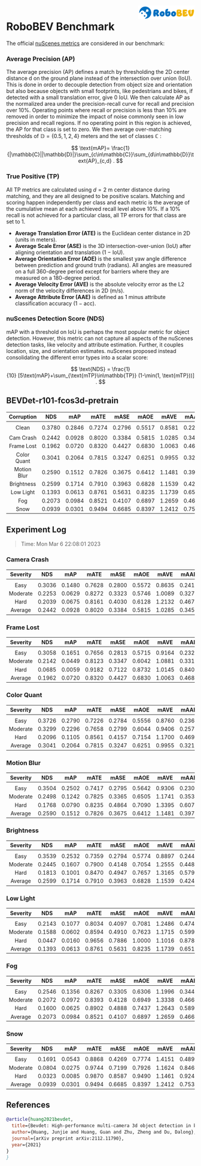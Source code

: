 <img src="..\figs\logo2.png" align="right" width="30%">

# RoboBEV Benchmark

The official [nuScenes metrics](https://www.nuscenes.org/object-detection/?externalData=all&mapData=all&modalities=Any) are considered in our benchmark:

### Average Precision (AP)

The average precision (AP) defines a match by thresholding the 2D center distance d on the ground plane instead of the intersection over union (IoU). This is done in order to decouple detection from object size and orientation but also because objects with small footprints, like pedestrians and bikes, if detected with a small translation error, give $0$ IoU.
We then calculate AP as the normalized area under the precision-recall curve for recall and precision over 10%. Operating points where recall or precision is less than $10$% are removed in order to minimize the impact of noise commonly seen in low precision and recall regions. If no operating point in this region is achieved, the AP for that class is set to zero. We then average over-matching thresholds of $\mathbb{D}=\{0.5, 1, 2, 4\}$ meters and the set of classes $\mathbb{C}$ :

$$
\text{mAP}= \frac{1}{|\mathbb{C}||\mathbb{D}|}\sum_{c\in\mathbb{C}}\sum_{d\in\mathbb{D}}\text{AP}_{c,d} .
$$

### True Positive (TP)

All TP metrics are calculated using $d=2$ m center distance during matching, and they are all designed to be positive scalars. Matching and scoring happen independently per class and each metric is the average of the cumulative mean at each achieved recall level above $10$%. If a $10$% recall is not achieved for a particular class, all TP errors for that class are set to $1$. 

- **Average Translation Error (ATE)** is the Euclidean center distance in 2D (units in meters). 
- **Average Scale Error (ASE)** is the 3D intersection-over-union (IoU) after aligning orientation and translation ($1$ − IoU).
- **Average Orientation Error (AOE)** is the smallest yaw angle difference between prediction and ground truth (radians). All angles are measured on a full $360$-degree period except for barriers where they are measured on a $180$-degree period.
- **Average Velocity Error (AVE)** is the absolute velocity error as the L2 norm of the velocity differences in 2D (m/s).
- **Average Attribute Error (AAE)** is defined as $1$ minus attribute classification accuracy ($1$ − acc).

### nuScenes Detection Score (NDS)

mAP with a threshold on IoU is perhaps the most popular metric for object detection. However, this metric can not capture all aspects of the nuScenes detection tasks, like velocity and attribute estimation. Further, it couples location, size, and orientation estimates. nuScenes proposed instead consolidating the different error types into a scalar score:

$$
\text{NDS} = \frac{1}{10} [5\text{mAP}+\sum_{\text{mTP}\in\mathbb{TP}} (1-\min(1, \text{mTP}))] .
$$


## BEVDet-r101-fcos3d-pretrain

| **Corruption** | **NDS** | **mAP** | **mATE** | **mASE** | **mAOE** | **mAVE** | **mAAE** |
| :------------: | :-----: | :-----: | :------: | :------: | :------: | :------: | :------: |
|                |         |         |          |          |          |          |          |
|     Clean      | 0.3780 | 0.2846 | 0.7274 | 0.2796 | 0.5517 | 0.8581 | 0.2264 |
|                |         |         |          |          |          |          |          |
|   Cam Crash    | 0.2442    | 0.0928    | 0.8020     | 0.3384     | 0.5815     | 1.0285     | 0.3453     |
|   Frame Lost   | 0.1962    | 0.0720    | 0.8320     | 0.4427     | 0.6830     | 1.0063     | 0.4684     |
|  Color Quant   | 0.3041    | 0.2064    | 0.7815     | 0.3247     | 0.6251     | 0.9955     | 0.3212     |
|  Motion Blur   | 0.2590    | 0.1512    | 0.7826     | 0.3675     | 0.6412     | 1.1481     | 0.3973     |
|   Brightness   | 0.2599    | 0.1714    | 0.7910     | 0.3963     | 0.6828     | 1.1539     | 0.4242     |
|   Low Light    | 0.1393    | 0.0613    | 0.8761     | 0.5631     | 0.8235     | 1.1739     | 0.6510     |
|      Fog       | 0.2073    | 0.0984    | 0.8521     | 0.4107     | 0.6897     | 1.2659     | 0.4668     |
|      Snow      | 0.0939    | 0.0301    | 0.9494     | 0.6685     | 0.8397     | 1.2412     | 0.7535     |


## Experiment Log

> Time: Mon Mar  6 22:08:01 2023


### Camera Crash

| **Severity** | **NDS** | **mAP** | **mATE** | **mASE** | **mAOE** | **mAVE** | **mAAE** |
| :----------: | :-----: | :-----: | :------: | :------: | :------: | :------: | :------: |
|              |         |         |          |          |          |          |          |
|     Easy     | 0.3036    | 0.1480    | 0.7628     | 0.2800     | 0.5572     | 0.8635     | 0.2410     |
|   Moderate   | 0.2253    | 0.0629    | 0.8272     | 0.3323     | 0.5746     | 1.0089     | 0.3277     |
|     Hard     | 0.2039    | 0.0675    | 0.8161     | 0.4030     | 0.6128     | 1.2132     | 0.4672     |
|   Average    | 0.2442    | 0.0928    | 0.8020     | 0.3384     | 0.5815     | 1.0285     | 0.3453     |


### Frame Lost

| **Severity** | **NDS** | **mAP** | **mATE** | **mASE** | **mAOE** | **mAVE** | **mAAE** |
| :----------: | :-----: | :-----: | :------: | :------: | :------: | :------: | :------: |
|              |         |         |          |          |          |          |          |
|     Easy     | 0.3058    | 0.1651    | 0.7656     | 0.2813     | 0.5715     | 0.9164     | 0.2329     |
|   Moderate   | 0.2142    | 0.0449    | 0.8123     | 0.3347     | 0.6042     | 1.0881     | 0.3317     |
|     Hard     | 0.0685    | 0.0059    | 0.9182     | 0.7122     | 0.8732     | 1.0145     | 0.8407     |
|   Average    | 0.1962    | 0.0720    | 0.8320     | 0.4427     | 0.6830     | 1.0063     | 0.4684     |


### Color Quant

| **Severity** | **NDS** | **mAP** | **mATE** | **mASE** | **mAOE** | **mAVE** | **mAAE** |
| :----------: | :-----: | :-----: | :------: | :------: | :------: | :------: | :------: |
|              |         |         |          |          |          |          |          |
|     Easy     | 0.3726    | 0.2790    | 0.7226     | 0.2784     | 0.5556     | 0.8760     | 0.2365     |
|   Moderate   | 0.3299    | 0.2296    | 0.7658     | 0.2799     | 0.6044     | 0.9406     | 0.2579     |
|     Hard     | 0.2096    | 0.1105    | 0.8561     | 0.4157     | 0.7154     | 1.1700     | 0.4691     |
|   Average    | 0.3041    | 0.2064    | 0.7815     | 0.3247     | 0.6251     | 0.9955     | 0.3212     |


### Motion Blur

| **Severity** | **NDS** | **mAP** | **mATE** | **mASE** | **mAOE** | **mAVE** | **mAAE** |
| :----------: | :-----: | :-----: | :------: | :------: | :------: | :------: | :------: |
|              |         |         |          |          |          |          |          |
|     Easy     | 0.3504    | 0.2502    | 0.7417     | 0.2795     | 0.5642     | 0.9306     | 0.2308     |
|   Moderate   | 0.2498    | 0.1242    | 0.7825     | 0.3365     | 0.6505     | 1.1741     | 0.3532     |
|     Hard     | 0.1768    | 0.0790    | 0.8235     | 0.4864     | 0.7090     | 1.3395     | 0.6078     |
|   Average    | 0.2590    | 0.1512    | 0.7826     | 0.3675     | 0.6412     | 1.1481     | 0.3973     |


### Brightness

| **Severity** | **NDS** | **mAP** | **mATE** | **mASE** | **mAOE** | **mAVE** | **mAAE** |
| :----------: | :-----: | :-----: | :------: | :------: | :------: | :------: | :------: |
|              |         |         |          |          |          |          |          |
|     Easy     | 0.3539    | 0.2532    | 0.7359     | 0.2794     | 0.5774     | 0.8897     | 0.2445     |
|   Moderate   | 0.2445    | 0.1607    | 0.7900     | 0.4148     | 0.7054     | 1.2555     | 0.4482     |
|     Hard     | 0.1813    | 0.1001    | 0.8470     | 0.4947     | 0.7657     | 1.3165     | 0.5799     |
|   Average    | 0.2599    | 0.1714    | 0.7910     | 0.3963     | 0.6828     | 1.1539     | 0.4242     |


### Low Light

| **Severity** | **NDS** | **mAP** | **mATE** | **mASE** | **mAOE** | **mAVE** | **mAAE** |
| :----------: | :-----: | :-----: | :------: | :------: | :------: | :------: | :------: |
|              |         |         |          |          |          |          |          |
|     Easy     | 0.2143    | 0.1077    | 0.8034     | 0.4097     | 0.7081     | 1.2486     | 0.4745     |
|   Moderate   | 0.1588    | 0.0602    | 0.8594     | 0.4910     | 0.7623     | 1.1715     | 0.5996     |
|     Hard     | 0.0447    | 0.0160    | 0.9656     | 0.7886     | 1.0000     | 1.1016     | 0.8789     |
|   Average    | 0.1393    | 0.0613    | 0.8761     | 0.5631     | 0.8235     | 1.1739     | 0.6510     |


### Fog

| **Severity** | **NDS** | **mAP** | **mATE** | **mASE** | **mAOE** | **mAVE** | **mAAE** |
| :----------: | :-----: | :-----: | :------: | :------: | :------: | :------: | :------: |
|              |         |         |          |          |          |          |          |
|     Easy     | 0.2546    | 0.1356    | 0.8267     | 0.3305     | 0.6306     | 1.1996     | 0.3441     |
|   Moderate   | 0.2072    | 0.0972    | 0.8393     | 0.4128     | 0.6949     | 1.3338     | 0.4669     |
|     Hard     | 0.1600    | 0.0625    | 0.8902     | 0.4888     | 0.7437     | 1.2643     | 0.5895     |
|   Average    | 0.2073    | 0.0984    | 0.8521     | 0.4107     | 0.6897     | 1.2659     | 0.4668     |


### Snow

| **Severity** | **NDS** | **mAP** | **mATE** | **mASE** | **mAOE** | **mAVE** | **mAAE** |
| :----------: | :-----: | :-----: | :------: | :------: | :------: | :------: | :------: |
|              |         |         |          |          |          |          |          |
|     Easy     | 0.1691    | 0.0543    | 0.8868     | 0.4269     | 0.7774     | 1.4151     | 0.4896     |
|   Moderate   | 0.0804    | 0.0275    | 0.9744     | 0.7199     | 0.7926     | 1.1624     | 0.8465     |
|     Hard     | 0.0323    | 0.0085    | 0.9870     | 0.8587     | 0.9490     | 1.1461     | 0.9245     |
|   Average    | 0.0939    | 0.0301    | 0.9494     | 0.6685     | 0.8397     | 1.2412     | 0.7535     |



## References

```bib
@article{huang2021bevdet,
  title={Bevdet: High-performance multi-camera 3d object detection in bird-eye-view},
  author={Huang, Junjie and Huang, Guan and Zhu, Zheng and Du, Dalong},
  journal={arXiv preprint arXiv:2112.11790},
  year={2021}
}
}
```